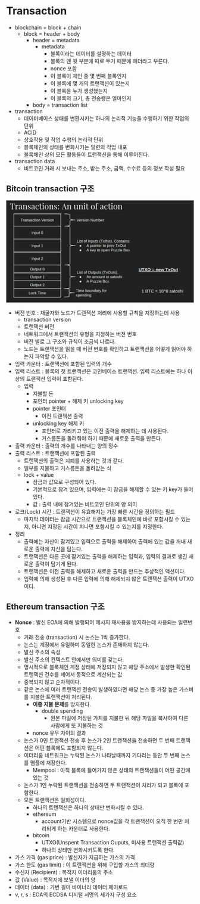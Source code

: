 # Transaction

* blockchain = block + chain
  * block = header + body
    * header = metadata
      * metadata
        * 블록이라는 데이터를 설명하는 데이터
        * 블록의 맨 윗 부분에 따로 두기 때문에 헤더라고 부른다.
        * nonce 포함
        * 이 블록이 체인 중 몇 번째 블록인지
        * 이 블록에 몇 개의 트랜잭션이 있는지
        * 이 블록을 누가 생성했는지
        * 이 블록의 크기, 총 전송량은 얼마인지
    * body = transaction list
* transaction
  * 데이터베이스 상태를 변환시키는 하나의 논리적 기능을 수행하기 위한 작업의 단위
  * ACID
  * 상호작용 및 작업 수행의 논리적 단위
  * 블록체인의 상태를 변화시키는 일련의 작업 내포
  * 블록체인 상의 모든 활동들이 트랜잭션을 통해 이루어진다.
* transaction data
  * 비트코인 거래 시 보내는 주소, 받는 주소, 금액, 수수료 등의 정보 작성 필요

## Bitcoin transaction 구조

![트랜잭션 구조](transaction-structure.png)

* 버전 번호 : 채굴자와 노드가 트랜잭션 처리에 사용할 규칙을 지정하는데 사용
  * transaction version
  * 트랜잭션 버전
  * 네트워크에서 트랜잭션의 유형을 지정하는 버전 번호
  * 버전 별로 그 구조와 규칙이 조금씩 다르다.
  * 노드는 트랜잭션을 읽을 때 버전 번호를 확인하고 트랜잭션을 어떻게 읽어야 하는지 파악할 수 있다.
* 입력 카운터 : 트랜잭션에 포함된 입력의 개수
* 입력 리스트 : 블록의 첫 트랜잭션은 코인베이스 트랜잭션. 입력 리스트에는 하나 이상의 트랜잭션 입력이 포함된다.
  * 입력
    * 지불할 돈
    * 포인터 pointer + 해제 키 unlocking key
    * pointer 포인터
      * 이전 트랜잭션 출력
    * unlocking key 해제 키
      * 포인터로 가리키고 있는 이전 출력을 해제하는 데 사용된다.
      * 거스름돈을 돌려줘야 하기 때문에 새로운 출력을 만든다.
* 출력 카운터 : 출력의 개수를 나타내는 양의 정수
* 출력 리스트 : 트랜잭션에 포함된 출력
  * 트랜잭션의 출력은 지폐를 사용하는 것과 같다.
  * 일부를 지불하고 거스름돈을 돌려받는 식
  * lock + value
    * 잠금과 값으로 구성되어 있다.
    * 기본적으로 잠겨 있으며, 입력에는 이 잠금을 해제할 수 있는 키 key가 들어있다.
    * 값 : 출력 내에 잠겨있는 비트코인 단위의 양 의미
* 로크(Lock) 시간 : 트랜잭션이 유효해지는 가장 빠른 시간을 정의하는 필드
  * 마지막 데이터는 잠금 시간으로 트랜잭션을 블록체인에 바로 포함시킬 수 있는지, 아니면 지정된 시간이 지나면 포함시킬 수 있는지를 지정한다.
* 정리
  * 출력에는 자산이 잠겨있고 입력으로 출력을 해제하여 출력에 있는 값을 꺼내 새로운 출력에 자산을 담는다.
  * 트랜잭션은 다른 곳에 잠겨있는 출력을 해제하는 입력과, 입력의 결과로 생긴 새로운 출력이 담기게 된다.
  * 트랜잭션은 이전 출력을 해제하고 새로운 출력을 만드는 추상적인 액션이다.
  * 입력에 의해 생성된 후 다른 입력에 의해 해제되지 않은 트랜잭션 출력이 UTXO 이다.

## Ethereum transaction 구조

* **Nonce** : 발신 EOA에 의해 발행되어 메시지 재사용을 방지하는데 사용되는 일련번호
  * 거래 전송 (transaction) 시 논스는 1씩 증가한다.
  * 논스는 계정에서 유일하며 동일한 논스가 존재하지 않는다. 
  * 발신 주소의 속성
  * 발신 주소의 컨텍스트 안에서만 의미를 갖는다.
  * 명시적으로 블록체인 계정 상태에 저장되지 않고 해당 주소에서 발생한 확인된 트랜잭션 건수를 세어서 동적으로 계산되는 값
  * 중복되지 않고 순차적이다.
  * 같은 논스에 여러 트랜잭션 전송이 발생하였다면 해당 논스 중 가장 높은 가스비를 지불한 트랜잭션이 처리된다.
    * **이중 지불 문제**를 방지한다. 
      * double spending
        * 원본 파일에 저장된 가치를 지불한 뒤 해당 파일을 복사하여 다른 사람에게 또 지불하는 것
    * nonce 유무 차이의 결과
  * 논스가 0인 트랜잭션 전송 후 논스가 2인 트랜잭션을 전송하면 두 번째 트랜잭션은 어떤 블록에도 포함되지 않는다.
  * 이더리움 네트워크는 누락된 논스가 나타날때까지 기다리는 동안 두 번째 논스를 멤풀에 저장한다.
    * Mempool : 아직 블록에 들어가지 않은 상태의 트랜잭션들이 어떤 공간에 있는 것
  * 논스가 1인 누락된 트랜잭션을 전송하면 두 트랜잭션이 처리가 되고 블록에 포함한다.
  * 모든 트랜잭션은 일회성이다.
    * 하나의 트랜잭션은 하나의 상태만 변화시킬 수 있다.
    * ethereum 
      * account기반 시스템으로 nonce값을 각 트랜잭션이 오직 한 번만 처리되게 하는 카운터로 사용한다.
    * bitcoin
      * UTXO(Unspent Transaction Ouputs, 미사용 트랜잭션 출력값)
      * 하나의 상태만 변화시키도록 한다.
* 가스 가격 (gas price) : 발신자가 지급하는 가스의 가격
* 가스 한도 (gas limit) : 이 트랜잭션을 위해 구입할 가스의 최대량
* 수신자 (Recipient) : 목적지 이더리움의 주소
* 값 (Value) : 목적지에 보낼 이더의 양
* 데이터 (data) : 가변 길이 바이너리 데이터 페이로드
* v, r, s : EOA의 ECDSA 디지털 서명의 세가지 구성 요소